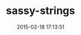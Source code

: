 ---
layout: post
title:  "sassy-strings"
repo:   "snugug/sassy-strings"
date:   2015-02-18 17:13:51
gemurl: https://github.com/snugug/sassy-strings
---